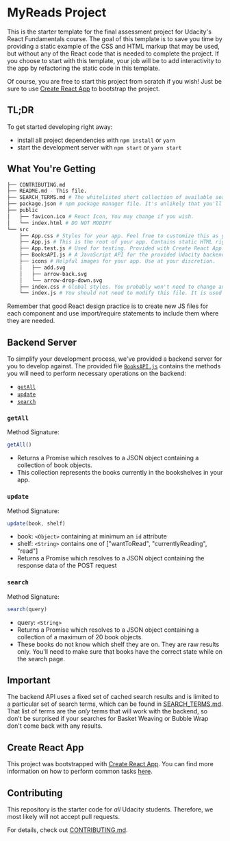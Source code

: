 # MyReads Project

This is the starter template for the final assessment project for Udacity's React Fundamentals course. The goal of this template is to save you time by providing a static example of the CSS and HTML markup that may be used, but without any of the React code that is needed to complete the project. If you choose to start with this template, your job will be to add interactivity to the app by refactoring the static code in this template.

Of course, you are free to start this project from scratch if you wish! Just be sure to use [Create React App](https://github.com/facebookincubator/create-react-app) to bootstrap the project.

## TL;DR

To get started developing right away:

* install all project dependencies with `npm install` or `yarn`
* start the development server with `npm start` or `yarn start`

## What You're Getting
```bash
├── CONTRIBUTING.md
├── README.md - This file.
├── SEARCH_TERMS.md # The whitelisted short collection of available search terms for you to use with your app.
├── package.json # npm package manager file. It's unlikely that you'll need to modify this.
├── public
│   ├── favicon.ico # React Icon, You may change if you wish.
│   └── index.html # DO NOT MODIFY
└── src
    ├── App.css # Styles for your app. Feel free to customize this as you desire.
    ├── App.js # This is the root of your app. Contains static HTML right now.
    ├── App.test.js # Used for testing. Provided with Create React App. Testing is encouraged, but not required.
    ├── BooksAPI.js # A JavaScript API for the provided Udacity backend. Instructions for the methods are below.
    ├── icons # Helpful images for your app. Use at your discretion.
    │   ├── add.svg
    │   ├── arrow-back.svg
    │   └── arrow-drop-down.svg
    ├── index.css # Global styles. You probably won't need to change anything here.
    └── index.js # You should not need to modify this file. It is used for DOM rendering only.
```

Remember that good React design practice is to create new JS files for each component and use import/require statements to include them where they are needed.

## Backend Server

To simplify your development process, we've provided a backend server for you to develop against. The provided file [`BooksAPI.js`](src/BooksAPI.js) contains the methods you will need to perform necessary operations on the backend:

* [`getAll`](#getall)
* [`update`](#update)
* [`search`](#search)

### `getAll`

Method Signature:

```js
getAll()
```

* Returns a Promise which resolves to a JSON object containing a collection of book objects.
* This collection represents the books currently in the bookshelves in your app.

### `update`

Method Signature:

```js
update(book, shelf)
```

* book: `<Object>` containing at minimum an `id` attribute
* shelf: `<String>` contains one of ["wantToRead", "currentlyReading", "read"]
* Returns a Promise which resolves to a JSON object containing the response data of the POST request

### `search`

Method Signature:

```js
search(query)
```

* query: `<String>`
* Returns a Promise which resolves to a JSON object containing a collection of a maximum of 20 book objects.
* These books do not know which shelf they are on. They are raw results only. You'll need to make sure that books have the correct state while on the search page.

## Important
The backend API uses a fixed set of cached search results and is limited to a particular set of search terms, which can be found in [SEARCH_TERMS.md](SEARCH_TERMS.md). That list of terms are the _only_ terms that will work with the backend, so don't be surprised if your searches for Basket Weaving or Bubble Wrap don't come back with any results.

## Create React App

This project was bootstrapped with [Create React App](https://github.com/facebookincubator/create-react-app). You can find more information on how to perform common tasks [here](https://github.com/facebookincubator/create-react-app/blob/master/packages/react-scripts/template/README.md).

## Contributing

This repository is the starter code for _all_ Udacity students. Therefore, we most likely will not accept pull requests.

For details, check out [CONTRIBUTING.md](CONTRIBUTING.md).
